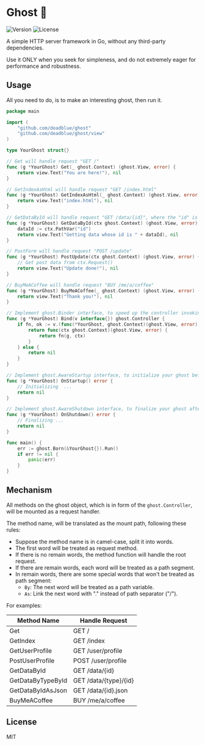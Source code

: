 # Ghost 👻

![Version](https://img.shields.io/badge/Release-v0.0.1-brightgreen?style=flat-square)
![License](https://img.shields.io/:License-MIT-green.svg?style=flat-square)

A simple HTTP server framework in Go, without any third-party dependencies.

Use it ONLY when you seek for simpleness, and do not extremely eager for performance and robustness.

## Usage

All you need to do, is to make an interesting ghost, then run it.

```go
package main

import (
	"github.com/deadblue/ghost"
	"github.com/deadblue/ghost/view"
)

type YourGhost struct{}

// Get will handle request "GET /"
func (g *YourGhost) Get(_ ghost.Context) (ghost.View, error) {
    return view.Text("You are here!"), nil
}

// GetIndexAsHtml will handle request "GET /index.html"
func (g *YourGhost) GetIndexAsHtml(_ ghost.Context) (ghost.View, error) {
	return view.Text("index.html"), nil
}

// GetDataById will handle request "GET /data/{id}", where the "id" is a path variable.
func (g *YourGhost) GetDataById(ctx ghost.Context) (ghost.View, error) {
	dataId := ctx.PathVar("id")
	return view.Text("Getting data whose id is " + dataId), nil
}

// PostForm will handle request "POST /update" 
func (g *YourGhost) PostUpdate(ctx ghost.Context) (ghost.View, error) {
	// Get post data from ctx.Request()
	return view.Text("Update done!"), nil
}

// BuyMeACoffee will handle request "BUY /me/a/coffee"
func (g *YourGhost) BuyMeACoffee(_ ghost.Context) (ghost.View, error) {
	return view.Text("Thank you!"), nil
}

// Implement ghost.Binder interface, to speed up the controller invoking.
func (g *YourGhost) Bind(v interface{}) ghost.Controller {
	if fn, ok := v.(func(*YourGhost, ghost.Context)(ghost.View, error)); ok {
		return func(ctx ghost.Context)(ghost.View, error) {
			return fn(g, ctx)
        }
    } else {
    	return nil
    }
}

// Implement ghost.AwareStartup interface, to initialize your ghost before shell running.
func (g *YourGhost) OnStartup() error {
	// Initializing  ...
	return nil
}

// Implement ghost.AwareShutdown interface, to finalize your ghost after shell shutdown.
func (g *YourGhost) OnShutdown() error { 
	// Finalizing ...
	return nil
}

func main() {
	err := ghost.Born(&YourGhost{}).Run()
    if err != nil {
    	panic(err)
    }
}
```

## Mechanism

All methods on the ghost object, which is in form of the `ghost.Controller`, will be mounted as a request handler. 

The method name, will be translated as the mount path, following these rules:

* Suppose the method name is in camel-case, split it into words.
* The first word will be treated as request method.
* If there is no remain words, the method function will handle the root request.
* If there are remain words, each word will be treated as a path segment.
* In remain words, there are some special words that won't be treated as path segment:
  * `By`: The next word will be treated as a path variable.
  * `As`: Link the next word with "." instead of path separator ("/").

For examples:

| Method Name       | Handle Request
|-------------------|---------------
| Get               | GET /
| GetIndex          | GET /index
| GetUserProfile    | GET /user/profile
| PostUserProfile   | POST /user/profile
| GetDataById       | GET /data/{id}
| GetDataByTypeById | GET /data/{type}/{id}
| GetDataByIdAsJson | GET /data/{id}.json
| BuyMeACoffee      | BUY /me/a/coffee

## License

MIT
